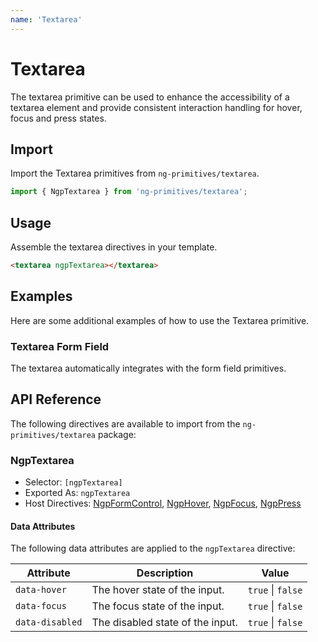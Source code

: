 ```yaml
---
name: 'Textarea'
---
```


# Textarea

The textarea primitive can be used to enhance the accessibility of a textarea element and provide consistent interaction handling for hover, focus and press states.

<docs-example name="textarea"></docs-example>

## Import

Import the Textarea primitives from `ng-primitives/textarea`.

```ts
import { NgpTextarea } from 'ng-primitives/textarea';
```

## Usage

Assemble the textarea directives in your template.

```html
<textarea ngpTextarea></textarea>
```

## Examples

Here are some additional examples of how to use the Textarea primitive.

### Textarea Form Field

The textarea automatically integrates with the form field primitives.

<docs-example name="textarea-form-field"></docs-example>

## API Reference

The following directives are available to import from the `ng-primitives/textarea` package:

### NgpTextarea

- Selector: `[ngpTextarea]`
- Exported As: `ngpTextarea`
- Host Directives: [NgpFormControl](/primitives/form-field), [NgpHover](/interactions/hover), [NgpFocus](/interactions/focus), [NgpPress](/interactions/press)

#### Data Attributes

The following data attributes are applied to the `ngpTextarea` directive:

| Attribute       | Description                      | Value             |
| --------------- | -------------------------------- | ----------------- |
| `data-hover`    | The hover state of the input.    | `true` \| `false` |
| `data-focus`    | The focus state of the input.    | `true` \| `false` |
| `data-disabled` | The disabled state of the input. | `true` \| `false` |
